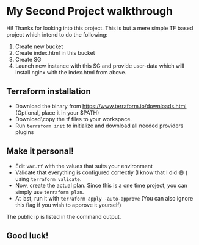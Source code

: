 # My Second Project walkthrough

Hi! Thanks for looking into this project. This is but a mere simple TF based project which intend to do the following:
1. Create new bucket
2. Create index.html in this bucket
3. Create SG
4. Launch new instance with this SG and provide user-data which will install nginx with the index.html from above.

## Terraform installation

* Download the binary from https://www.terraform.io/downloads.html (Optional, place it in your $PATH)
* Download\copy the tf files to your workspace.
* Run `terraform init` to initialize and download all needed providers plugins

## Make it personal!
* Edit `var.tf` with the values that suits your environment
* Validate that everything is configured correctly (I know that I did :smile: ) using `terraform validate`.
* Now, create the actual plan. Since this is a one time project, you can simply use `terraform plan`.
* At last, run it with `terraform apply -auto-approve` (You can also ignore this flag if you wish to approve it yourself)

The public ip is listed in the command output. 

## Good luck!

